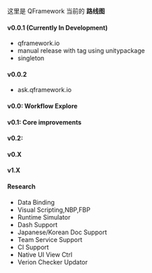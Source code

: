 
这里是 QFramework 当前的 **路线图** 

#### v0.0.1 (Currently In Development)
* qframework.io 
* manual release with tag using unitypackage
* singleton 

#### v0.0.2
* ask.qframework.io 

#### v0.0: Workflow Explore

#### v0.1: Core improvements

#### v0.2: 

#### v0.X

#### v1.X


#### Research
* Data Binding
* Visual Scripting,NBP,FBP
* Runtime Simulator 
* Dash Support
* Japanese/Korean Doc Support
* Team Service Support
* CI Support
* Native UI View Ctrl
* Verion Checker Updator
